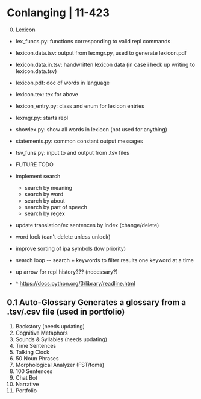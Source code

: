# Conlanging | 11-423
0. Lexicon

  - lex\_funcs.py: functions corresponding to valid repl commands
  - lexicon.data.tsv: output from lexmgr.py, used to generate lexicon.pdf
  - lexicon.data.in.tsv: handwritten lexicon data (in case i heck up writing to lexicon.data.tsv)
  - lexicon.pdf: doc of words in language
  - lexicon.tex: tex for above
  - lexicon\_entry.py: class and enum for lexicon entries
  - lexmgr.py: starts repl
  - showlex.py: show all words in lexicon (not used for anything)
  - statements.py: common constant output messages
  - tsv\_funs.py: input to and output from .tsv files

- FUTURE TODO
- implement search
    - search by meaning
    - search by word
    - search by about
    - search by part of speech
    - search by regex
- update translation/ex sentences by index (change/delete)
- word lock (can't delete unless unlock)
- improve sorting of ipa symbols (low priority)
- search loop -- search + keywords to filter results one keyword at a time
- up arrow for repl history??? (necessary?)
- ^ https://docs.python.org/3/library/readline.html

0.1 Auto-Glossary
Generates a glossary from a .tsv/.csv file (used in portfolio)
---
1. Backstory (needs updating)
2. Cognitive Metaphors
3. Sounds & Syllables	(needs updating)
4. Time Sentences
5. Talking Clock
6. 50 Noun Phrases
7. Morphological Analyzer (FST/foma)
8. 100 Sentences
9. Chat Bot
10. Narrative
11. Portfolio

